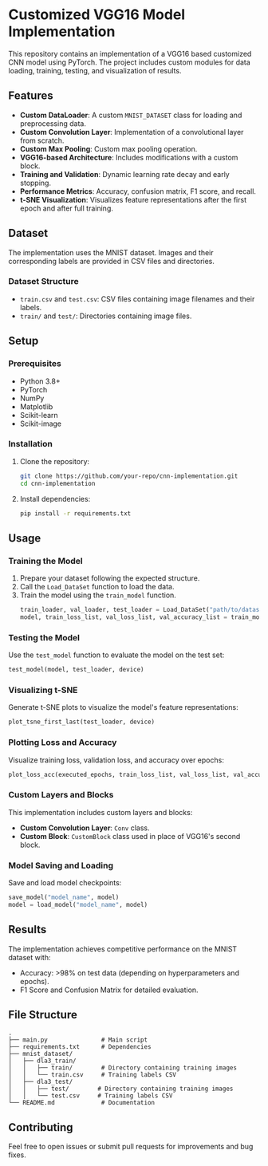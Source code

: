 # Customized VGG16 Model Implementation

This repository contains an implementation of a VGG16 based customized CNN model using PyTorch. The project includes custom modules for data loading, training, testing, and visualization of results.

## Features
- **Custom DataLoader**: A custom `MNIST_DATASET` class for loading and preprocessing data.
- **Custom Convolution Layer**: Implementation of a convolutional layer from scratch.
- **Custom Max Pooling**: Custom max pooling operation.
- **VGG16-based Architecture**: Includes modifications with a custom block.
- **Training and Validation**: Dynamic learning rate decay and early stopping.
- **Performance Metrics**: Accuracy, confusion matrix, F1 score, and recall.
- **t-SNE Visualization**: Visualizes feature representations after the first epoch and after full training.

## Dataset

The implementation uses the MNIST dataset. Images and their corresponding labels are provided in CSV files and directories.

### Dataset Structure
- `train.csv` and `test.csv`: CSV files containing image filenames and their labels.
- `train/` and `test/`: Directories containing image files.

## Setup

### Prerequisites
- Python 3.8+
- PyTorch
- NumPy
- Matplotlib
- Scikit-learn
- Scikit-image

### Installation
1. Clone the repository:
   ```bash
   git clone https://github.com/your-repo/cnn-implementation.git
   cd cnn-implementation
   ```
2. Install dependencies:
   ```bash
   pip install -r requirements.txt
   ```

## Usage

### Training the Model
1. Prepare your dataset following the expected structure.
2. Call the `Load_DataSet` function to load the data.
3. Train the model using the `train_model` function.
   ```python
   train_loader, val_loader, test_loader = Load_DataSet("path/to/dataset", 50000, 10000, 10000, 32)
   model, train_loss_list, val_loss_list, val_accuracy_list = train_model(train_loader, val_loader)
   ```

### Testing the Model
Use the `test_model` function to evaluate the model on the test set:
```python
test_model(model, test_loader, device)
```

### Visualizing t-SNE
Generate t-SNE plots to visualize the model's feature representations:
```python
plot_tsne_first_last(test_loader, device)
```

### Plotting Loss and Accuracy
Visualize training loss, validation loss, and accuracy over epochs:
```python
plot_loss_acc(executed_epochs, train_loss_list, val_loss_list, val_accuracy_list)
```

### Custom Layers and Blocks
This implementation includes custom layers and blocks:
- **Custom Convolution Layer**: `Conv` class.
- **Custom Block**: `CustomBlock` class used in place of VGG16's second block.

### Model Saving and Loading
Save and load model checkpoints:
```python
save_model("model_name", model)
model = load_model("model_name", model)
```

## Results
The implementation achieves competitive performance on the MNIST dataset with:
- Accuracy: >98% on test data (depending on hyperparameters and epochs).
- F1 Score and Confusion Matrix for detailed evaluation.

## File Structure
```
.
├── main.py               # Main script
├── requirements.txt      # Dependencies
├── mnist_dataset/
│   ├── dla3_train/
│   │   ├── train/        # Directory containing training images
│   │   └── train.csv     # Training labels CSV
│   ├── dla3_test/
│   │   ├── test/        # Directory containing training images
│   │   └── test.csv     # Training labels CSV
└── README.md             # Documentation
```

## Contributing
Feel free to open issues or submit pull requests for improvements and bug fixes.
